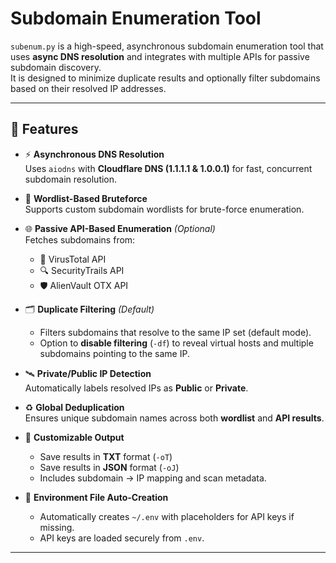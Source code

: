 # Subdomain Enumeration Tool

`subenum.py` is a high-speed, asynchronous subdomain enumeration tool that uses **async DNS resolution** and integrates with multiple APIs for passive subdomain discovery.  
It is designed to minimize duplicate results and optionally filter subdomains based on their resolved IP addresses.

---

## 🚀 Features

- ⚡ **Asynchronous DNS Resolution**  
  Uses `aiodns` with **Cloudflare DNS (1.1.1.1 & 1.0.0.1)** for fast, concurrent subdomain resolution.

- 📜 **Wordlist-Based Bruteforce**  
  Supports custom subdomain wordlists for brute-force enumeration.

- 🌐 **Passive API-Based Enumeration** *(Optional)*  
  Fetches subdomains from:
  - 🧪 VirusTotal API
  - 🔍 SecurityTrails API
  - 🛡 AlienVault OTX API

- 🗂 **Duplicate Filtering** *(Default)*  
  - Filters subdomains that resolve to the same IP set (default mode).
  - Option to **disable filtering** (`-df`) to reveal virtual hosts and multiple subdomains pointing to the same IP.

- 🛰 **Private/Public IP Detection**  
  Automatically labels resolved IPs as **Public** or **Private**.

- ♻ **Global Deduplication**  
  Ensures unique subdomain names across both **wordlist** and **API results**.

- 💾 **Customizable Output**  
  - Save results in **TXT** format (`-oT`)
  - Save results in **JSON** format (`-oJ`)
  - Includes subdomain → IP mapping and scan metadata.

- 🔑 **Environment File Auto-Creation**  
  - Automatically creates `~/.env` with placeholders for API keys if missing.
  - API keys are loaded securely from `.env`.

---

